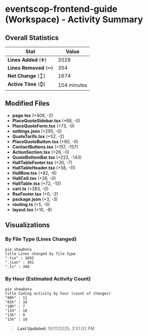 # eventscop-frontend-guide (Workspace) - Activity Summary 

## Overall Statistics

| Stat                   | Value                                                             |
| ---------------------- | ----------------------------------------------------------------- |
| **Lines Added** (➕)   | 2028                                          |
| **Lines Removed** (➖) | 354                                        |
| **Net Change** (↕)    | 1674                |
| **Active Time** (⌚)   | 104 minutes |


## Modified Files
- **page.tsx** (+406, -2)
- **PlaceQuoteSidebar.tsx** (+68, -0)
- **PlaceQuoteForm.tsx** (+73, -0)
- **settings.json** (+295, -0)
- **QuoteTarifs.tsx** (+52, -2)
- **PlaceQuoteButton.tsx** (+60, -0)
- **ContactButtons.tsx** (+157, -157)
- **ActionSection.tsx** (+26, -0)
- **QuoteBottomBar.tsx** (+222, -143)
- **HallTableFooter.tsx** (+30, -7)
- **HallTableHeader.tsx** (+58, -11)
- **HallRow.tsx** (+82, -6)
- **HallCell.tsx** (+26, -0)
- **HallTable.tsx** (+72, -13)
- **cart.ts** (+383, -0)
- **RseFooter.tsx** (+0, -2)
- **package.json** (+3, -3)
- **routing.ts** (+5, -0)
- **layout.tsx** (+10, -8)

## Visualizations

### By File Type (Lines Changed)

```mermaid
pie showData
title Lines changed by file type
".tsx" : 1693
".json" : 301
".ts" : 388
```

### By Hour (Estimated Activity Count)

```mermaid
pie showData
title Coding activity by hour (count of changes)
"00h" : 11
"01h" : 16
"10h" : 7
"11h" : 10
"13h" : 9
"15h" : 18
```


> **Last Updated:** 10/11/2025, 3:51:02 PM